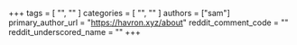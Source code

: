 +++
tags = [ "", "" ]
categories = [ "", "" ]
authors = ["sam"]
primary_author_url = "https://havron.xyz/about" 
reddit_comment_code = ""
reddit_underscored_name = ""
+++
